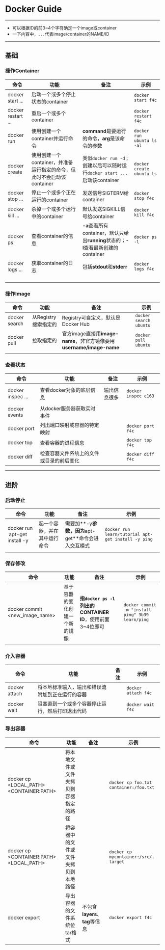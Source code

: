 # Docker Guide

---

- 可以根据ID的前3~4个字符确定一个image或container
- 一下内容中，`...`代表image/container的NAME/ID

---

## 基础

### 操作Container

| 命令                             | 功能                                                         | 备注                                                         | 示例                       |
| -------------------------------- | ------------------------------------------------------------ | ------------------------------------------------------------ | -------------------------- |
| docker start ...                 | 启动一个或多个停止状态的container                            |                                                              | `docker start f4c`         |
| docker restart ...               | 重启一个或多个container                                      |                                                              | `docker restart f4c`       |
| docker run <IMAGE> <command arg> | 使用<IMAGE>创建一个container并运行命令                       | **command**是要运行的命令，**arg**是该命令的参数             | `docker run ubuntu ls -al` |
| docker create <IMAGE>            | 使用<IMAGE>创建一个container，并准备运行指定的命令，但此时不会启动该container | 类似`docker run -d；`创建以后可以随时运行`docker start ...`启动该container | `docker create ubuntu ls`  |
| docker stop ...                  | 停止一个或多个正在运行的container                            | 发送信号SIGTERM给container                                   | `docker stop f4c`          |
| docker kill ...                  | 杀掉一个或多个运行中的container                              | 默认发送SIGKILL信号给container                               | `docker kill f4c`          |
| docker ps                        | 查看container的信息                                          | **-a**查看所有container，默认只给出**running**状态的；**-l**查看最新创建的container | `docker ps -l`             |
| docker logs ...                  | 获取container的日志                                          | 包括**stdout**和**stderr**                                   | `docker logs f4c`          |
|                                  |                                                              |                                                              |                            |
|                                  |                                                              |                                                              |                            |
|                                  |                                                              |                                                              |                            |
|                                  |                                                              |                                                              |                            |

### 操作Image

| 命令                  | 功能                        | 备注                                                         | 示例                   |
| --------------------- | --------------------------- | ------------------------------------------------------------ | ---------------------- |
| docker search <IMAGE> | 从Registry搜索指定的<IMAGE> | Registry可自定义，默认是Docker Hub                           | `docker search ubuntu` |
| docker pull <IMAGE>   | 拉取指定的<IMAGE>           | 官方image直接用**image-name**，非官方镜像要用**username/image-name** | `docker pull ubuntu`   |
|                       |                             |                                                              |                        |

### 查看状态

| 命令              | 功能                                     | 备注         | 示例                 |
| ----------------- | ---------------------------------------- | ------------ | -------------------- |
|                   |                                          |              |                      |
| docker inspec ... | 查看docker对象的底层信息                 | 输出信息很多 | `docker inspec c163` |
|                   |                                          |              |                      |
| docker events     | 从docker服务器获取实时事件               |              |                      |
| docker port <ID>  | 列出端口映射或容器的特定映射             |              | `docker port f4c`    |
| docker top <ID>   | 查看容器的进程信息                       |              | `docker top f4c`     |
| docker diff <ID>  | 检查容器文件系统上的文件或目录的前后变化 |              | `docker diff f4c`    |

---

## 进阶

### 启动停止

| 命令                                        | 功能                                | 备注                                                | 示例                                                |
| ------------------------------------------- | ----------------------------------- | --------------------------------------------------- | --------------------------------------------------- |
| docker run <IMAGE> apt-get install -y <PKG> | 起一个<IMAGE>容器，并在其中运行命令 | 需要加**-y**参数，因为**apt-get**命令会进入交互模式 | `docker run learn/tutorial apt-get install -y ping` |
|                                             |                                     |                                                     |                                                     |

### 保存修改

| 命令                                | 功能                           | 备注                                                         | 示例                                              |
| ----------------------------------- | ------------------------------ | ------------------------------------------------------------ | ------------------------------------------------- |
| docker commit <ID> <new_image_name> | 基于容器的变化创建一个新的镜像 | **<ID>**指`docker ps -l`列出的**CONTAINER ID**，使用前面3~4位即可 | `docker commit -m "install ping" 3b39 learn/ping` |
|                                     |                                |                                                              |                                                   |

### 介入容器

| 命令               | 功能                                             | 备注 | 示例                |
| ------------------ | ------------------------------------------------ | ---- | ------------------- |
| docker attach <ID> | 将本地标准输入，输出和错误流附加到正在运行的容器 |      | `docker attach f4c` |
| docker wait <ID>   | 阻塞直到一个或多个容器停止运行，然后打印退出代码 |      | `docker wait f4c`   |
|                    |                                                  |      |                     |

### 导出容器

| 命令                                     | 功能                                   | 备注                            | 示例                                   |
| ---------------------------------------- | -------------------------------------- | ------------------------------- | -------------------------------------- |
| docker cp <LOCAL_PATH> \<CONTAINER:PATH> | 将本地文件或文件夹拷贝到容器指定的路径 |                                 | `docker cp foo.txt container:/foo.txt` |
| docker cp \<CONTAINER:PATH> <LOCAL_PATH> | 将容器中的文件或文件夹拷贝到本地路径   |                                 | `docker cp mycontainer:/src/. target`  |
| docker export <ID>                       | 导出容器的文件系统位tar格式            | 不包含**layers**、**tag**等信息 | `docker export f4c`                    |

